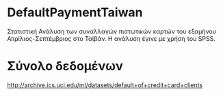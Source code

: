 # DefaultPaymentTaiwan
Στατιστική Ανάλυση των συναλλαγών πιστωτικών καρτών του εξαμήνου Απρίλιος-Σεπτέμβριος στο Ταϊβάν. Η ανάλυση έγινε με χρήση του SPSS.
# Σύνολο δεδομένων 
http://archive.ics.uci.edu/ml/datasets/default+of+credit+card+clients
